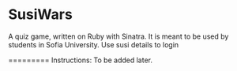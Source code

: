 SusiWars
========

A quiz game, written on Ruby
with Sinatra. It is meant to
be used by students in Sofia
University. Use susi details
to login

=========
Instructions:
To be added later.
